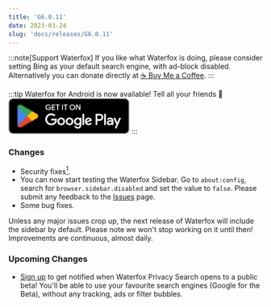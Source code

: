 ```yaml
---
title: 'G6.0.11'
date: 2023-03-24
slug: 'docs/releases/G6.0.11'
---
```


:::note[Support Waterfox]
If you like what Waterfox is doing, please consider setting Bing as your default search engine, with ad-block disabled.
Alternatively you can donate directly at [☕️ Buy Me a Coffee](https://www.buymeacoffee.com/waterfox).
:::

:::tip
Waterfox for Android is now available! Tell all your friends 📣
[![Get it on Google Play](../../../../assets/google-play-badge.png)](https://play.google.com/store/apps/details?id=net.waterfox.android.release)
:::

### Changes

- Security fixes[<sup>1</sup>](https://www.mozilla.org/en-US/security/advisories/mfsa2024-16/).
- You can now start testing the Waterfox Sidebar. Go to `about:config`, search for `browser.sidebar.disabled` and set the value to `false`. Please submit any feedback to the [Issues](https://github.com/WaterfoxCo/Waterfox/issues) page.
- Some bug fixes.

Unless any major issues crop up, the next release of Waterfox will include the sidebar by default. Please note we won't stop working on it until then! Improvements are continuous, almost daily.

### Upcoming Changes

- [Sign up](https://browserworks.typeform.com/to/E1KEJaKj) to get notified when Waterfox Privacy Search opens to a public beta! You'll be able to use your favourite search engines (Google for the Beta), without any tracking, ads or filter bubbles.